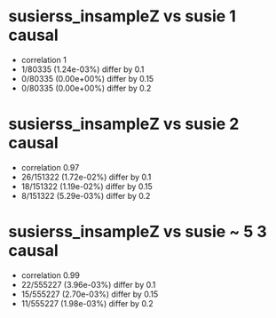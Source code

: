 # susierss_insampleZ vs susie  1 causal

- correlation 1
- 1/80335 (1.24e-03%) differ by 0.1
- 0/80335 (0.00e+00%) differ by 0.15
- 0/80335 (0.00e+00%) differ by 0.2


# susierss_insampleZ vs susie  2 causal

- correlation 0.97
- 26/151322 (1.72e-02%) differ by 0.1
- 18/151322 (1.19e-02%) differ by 0.15
- 8/151322 (5.29e-03%) differ by 0.2


# susierss_insampleZ vs susie  ~ 5 3 causal

- correlation 0.99
- 22/555227 (3.96e-03%) differ by 0.1
- 15/555227 (2.70e-03%) differ by 0.15
- 11/555227 (1.98e-03%) differ by 0.2



